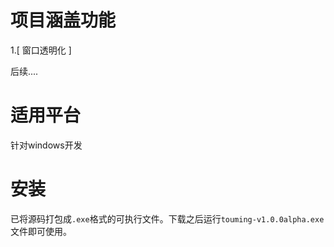 # 项目涵盖功能
1.[ 窗口透明化 ]

后续....

# 适用平台
针对windows开发

# 安装
已将源码打包成`.exe`格式的可执行文件。下载之后运行`touming-v1.0.0alpha.exe`文件即可使用。
